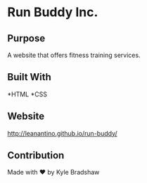 # Run Buddy Inc.

## Purpose
A website that offers fitness training services.

## Built With
*HTML
*CSS

## Website
http://leanantino.github.io/run-buddy/

## Contribution
Made with ❤️ by Kyle Bradshaw
